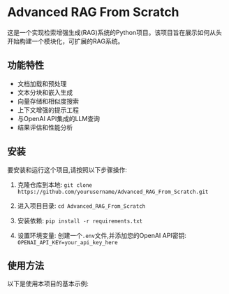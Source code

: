 # Advanced RAG From Scratch

这是一个实现检索增强生成(RAG)系统的Python项目。该项目旨在展示如何从头开始构建一个模块化，可扩展的RAG系统。

## 功能特性

- 文档加载和预处理
- 文本分块和嵌入生成
- 向量存储和相似度搜索
- 上下文增强的提示工程
- 与OpenAI API集成的LLM查询
- 结果评估和性能分析

## 安装

要安装和运行这个项目,请按照以下步骤操作:

1. 克隆仓库到本地:   ```
   git clone https://github.com/yourusername/Advanced_RAG_From_Scratch.git   ```

2. 进入项目目录:   ```
   cd Advanced_RAG_From_Scratch   ```

3. 安装依赖:   ```
   pip install -r requirements.txt   ```

4. 设置环境变量:
   创建一个`.env`文件,并添加您的OpenAI API密钥:   ```
   OPENAI_API_KEY=your_api_key_here   ```

## 使用方法

以下是使用本项目的基本示例:
